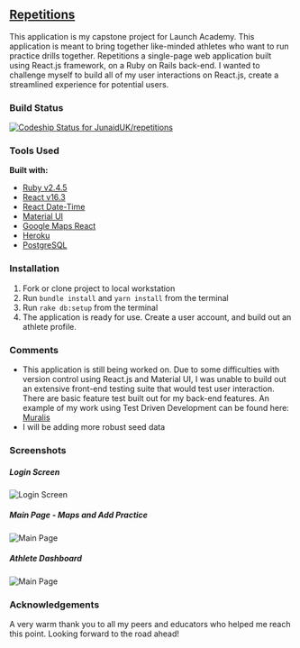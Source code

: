 
## [Repetitions](https://repetitions-bt.herokuapp.com/)
This application is my capstone project for Launch Academy. This application is meant to bring together like-minded athletes who want to run practice drills together. Repetitions a single-page web application built using React.js framework, on a Ruby on Rails back-end. I wanted to challenge myself to build all of my user interactions on React.js, create a streamlined experience for potential users.


### Build Status
[ ![Codeship Status for JunaidUK/repetitions](https://app.codeship.com/projects/f3bb0640-bdd4-0136-64dd-06db9786e066/status?branch=master)](https://app.codeship.com/projects/312963)

### Tools Used
<b>Built with:</b>
- [Ruby v2.4.5](https://rubyonrails.org/)
- [React v16.3](https://reactjs.org/)
- [React Date-Time](https://www.npmjs.com/package/react-datetime)
- [Material UI](https://material-ui.com/)
- [Google Maps React](https://www.npmjs.com/package/google-map-react)
- [Heroku](https://www.heroku.com/)
- [PostgreSQL](https://postgresapp.com/)

### Installation
1. Fork or clone project to local workstation
2. Run ```bundle install``` and ```yarn install``` from the terminal
3. Run ```rake db:setup``` from the terminal
4. The application is ready for use. Create a user account, and build out an athlete profile.

### Comments
 - This application is still being worked on. Due to some difficulties with version control using React.js and Material UI, I was unable to build out an extensive front-end testing suite that would test user interaction. There are basic feature test built out for my back-end features. An example of my work using Test Driven Development can be found here: [Muralis](https://github.com/MrBlooKangaroo/muralis)
 - I will be adding more robust seed data

### Screenshots
##### Login Screen
![Login Screen](https://imgur.com/bz4lw5F.jpg)
##### Main Page - Maps and Add Practice
![Main Page](https://imgur.com/WTgkYaK.jpg)
##### Athlete Dashboard
![Main Page](https://imgur.com/dHaf0lE.jpg)

### Acknowledgements
A very warm thank you to all my peers and educators who helped me reach this point. Looking forward to the road ahead!
